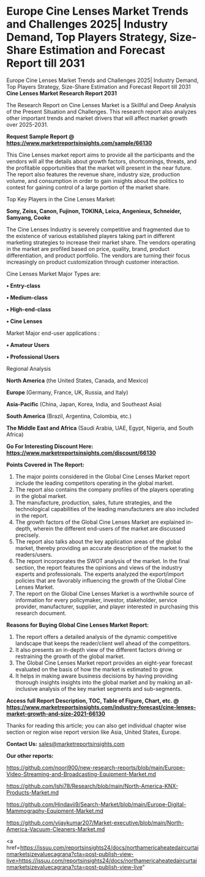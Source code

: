 # Europe Cine Lenses Market Trends and Challenges 2025| Industry Demand, Top Players Strategy, Size-Share Estimation and Forecast Report till 2031
Europe Cine Lenses Market Trends and Challenges 2025| Industry Demand, Top Players Strategy, Size-Share Estimation and Forecast Report till 2031
<strong>Cine Lenses Market Research Report 2031</strong>

The Research Report on Cine Lenses Market is a Skillful and Deep Analysis of the Present Situation and Challenges. This research report also analyzes other important trends and market drivers that will affect market growth over 2025-2031.

<strong>Request Sample Report @ <a href=https://www.marketreportsinsights.com/sample/66130>https://www.marketreportsinsights.com/sample/66130</a></strong>

This Cine Lenses market report aims to provide all the participants and the vendors will all the details about growth factors, shortcomings, threats, and the profitable opportunities that the market will present in the near future. The report also features the revenue share, industry size, production volume, and consumption in order to gain insights about the politics to contest for gaining control of a large portion of the market share.

Top Key Players in the Cine Lenses Market:

<strong>Sony, Zeiss, Canon, Fujinon, TOKINA, Leica, Angenieux, Schneider, Samyang, Cooke</strong>

The Cine Lenses Industry is severely competitive and fragmented due to the existence of various established players taking part in different marketing strategies to increase their market share. The vendors operating in the market are profiled based on price, quality, brand, product differentiation, and product portfolio. The vendors are turning their focus increasingly on product customization through customer interaction.

Cine Lenses Market Major Types are:

<strong>• Entry-class

• Medium-class

• High-end-class

• Cine Lenses</strong>

Market Major end-user applications :

<strong>• Amateur Users

• Professional Users</strong>

Regional Analysis

</u><strong><b>North America</b></strong> (the United States, Canada, and Mexico)

<strong><b>Europe </b></strong>(Germany, France, UK, Russia, and Italy)

<strong><b>Asia-Pacific</b></strong> (China, Japan, Korea, India, and Southeast Asia)

<strong><b>South America</b></strong> (Brazil, Argentina, Colombia, etc.)

<strong><b>The Middle East and Africa</b></strong> (Saudi Arabia, UAE, Egypt, Nigeria, and South Africa)

<strong>Go For Interesting Discount Here: <a href=https://www.marketreportsinsights.com/discount/66130>https://www.marketreportsinsights.com/discount/66130</a></strong>

<strong>Points Covered in The Report:</strong>
<ol>
  <li>The major points considered in the Global Cine Lenses Market report include the leading competitors operating in the global market.</li>
  <li>The report also contains the company profiles of the players operating in the global market.</li>
  <li>The manufacture, production, sales, future strategies, and the technological capabilities of the leading manufacturers are also included in the report.</li>
  <li>The growth factors of the Global Cine Lenses Market are explained in-depth, wherein the different end-users of the market are discussed precisely.</li>
  <li>The report also talks about the key application areas of the global market, thereby providing an accurate description of the market to the readers/users.</li>
  <li>The report incorporates the SWOT analysis of the market. In the final section, the report features the opinions and views of the industry experts and professionals. The experts analyzed the export/import policies that are favorably influencing the growth of the Global Cine Lenses Market.</li>
  <li>The report on the Global Cine Lenses Market is a worthwhile source of information for every policymaker, investor, stakeholder, service provider, manufacturer, supplier, and player interested in purchasing this research document.</li>
</ol>
<strong>Reasons for Buying Global Cine Lenses Market Report:</strong>

<ol>
  <li>The report offers a detailed analysis of the dynamic competitive landscape that keeps the reader/client well ahead of the competitors.</li>
  <li>It also presents an in-depth view of the different factors driving or restraining the growth of the global market.</li>
  <li>The Global Cine Lenses Market report provides an eight-year forecast evaluated on the basis of how the market is estimated to grow.</li>
  <li>It helps in making aware business decisions by having providing thorough insights insights into the global market and by making an all-inclusive analysis of the key market segments and sub-segments.</li>
</ol>
<strong>Access full Report Description, TOC, Table of Figure, Chart, etc. @ <a href=https://www.marketreportsinsights.com/industry-forecast/cine-lenses-market-growth-and-size-2021-66130>https://www.marketreportsinsights.com/industry-forecast/cine-lenses-market-growth-and-size-2021-66130</a></strong>


Thanks for reading this article; you can also get individual chapter wise section or region wise report version like Asia, United States, Europe.

<strong>Contact Us:</strong>
sales@marketreportsinsights.com

<strong>Our other reports:</strong>

<a href=https://github.com/noori900/new-research-reports/blob/main/Europe-Video-Streaming-and-Broadcasting-Equipment-Market.md>https://github.com/noori900/new-research-reports/blob/main/Europe-Video-Streaming-and-Broadcasting-Equipment-Market.md</a>

<a href=https://github.com/Ishi78/Research/blob/main/North-America-KNX-Products-Market.md>https://github.com/Ishi78/Research/blob/main/North-America-KNX-Products-Market.md</a>

<a href=https://github.com/Hindavii9/Search-Market/blob/main/Europe-Digital-Mammography-Equipment-Market.md>https://github.com/Hindavii9/Search-Market/blob/main/Europe-Digital-Mammography-Equipment-Market.md</a>

<a href=https://github.com/vijaykumar207/Market-executive/blob/main/North-America-Vacuum-Cleaners-Market.md>https://github.com/vijaykumar207/Market-executive/blob/main/North-America-Vacuum-Cleaners-Market.md</a>

<a href=https://issuu.com/reportsinsights24/docs/northamericaheatedaircurtainmarketsizevaluecagrana?cta=post-publish-view-live>https://issuu.com/reportsinsights24/docs/northamericaheatedaircurtainmarketsizevaluecagrana?cta=post-publish-view-live</a>"
